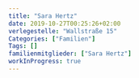 ```yaml
---
title: "Sara Hertz"
date: 2019-10-27T00:25:26+02:00
verlegestelle: "Wallstraße 15"
Categories: ["Familien"]
Tags: []
familienmitglieder: ["Sara Hertz"]
workInProgress: true
---
```


